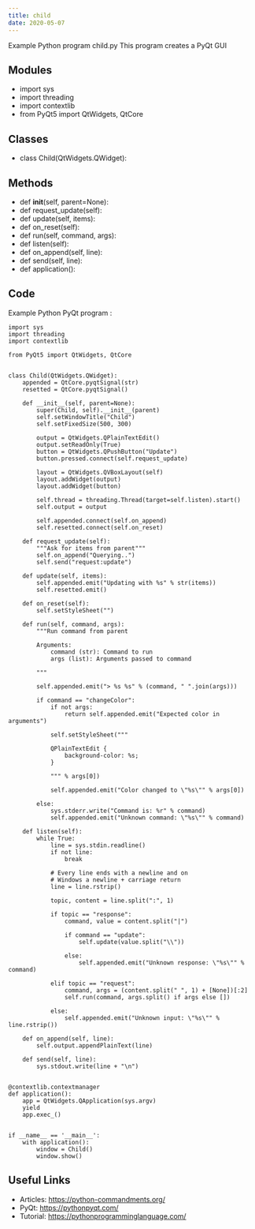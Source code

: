 ```yaml
---
title: child
date: 2020-05-07
---
```

Example Python program child.py
This program creates a PyQt GUI

## Modules

* import sys
* import threading
* import contextlib
* from PyQt5 import QtWidgets, QtCore

## Classes

* class Child(QtWidgets.QWidget):

## Methods

* def __init__(self, parent=None):
* def request_update(self):
* def update(self, items):
* def on_reset(self):
* def run(self, command, args):
* def listen(self):
* def on_append(self, line):
* def send(self, line):
* def application():

## Code

Example Python PyQt program :

    import sys
    import threading
    import contextlib
    
    from PyQt5 import QtWidgets, QtCore
    
    
    class Child(QtWidgets.QWidget):
        appended = QtCore.pyqtSignal(str)
        resetted = QtCore.pyqtSignal()
    
        def __init__(self, parent=None):
            super(Child, self).__init__(parent)
            self.setWindowTitle("Child")
            self.setFixedSize(500, 300)
    
            output = QtWidgets.QPlainTextEdit()
            output.setReadOnly(True)
            button = QtWidgets.QPushButton("Update")
            button.pressed.connect(self.request_update)
    
            layout = QtWidgets.QVBoxLayout(self)
            layout.addWidget(output)
            layout.addWidget(button)
    
            self.thread = threading.Thread(target=self.listen).start()
            self.output = output
    
            self.appended.connect(self.on_append)
            self.resetted.connect(self.on_reset)
    
        def request_update(self):
            """Ask for items from parent"""
            self.on_append("Querying..")
            self.send("request:update")
    
        def update(self, items):
            self.appended.emit("Updating with %s" % str(items))
            self.resetted.emit()
    
        def on_reset(self):
            self.setStyleSheet("")
    
        def run(self, command, args):
            """Run command from parent
    
            Arguments:
                command (str): Command to run
                args (list): Arguments passed to command
    
            """
    
            self.appended.emit("> %s %s" % (command, " ".join(args)))
    
            if command == "changeColor":
                if not args:
                    return self.appended.emit("Expected color in arguments")
    
                self.setStyleSheet("""
    
                QPlainTextEdit {
                    background-color: %s;
                }
    
                """ % args[0])
    
                self.appended.emit("Color changed to \"%s\"" % args[0])
    
            else:
                sys.stderr.write("Command is: %r" % command)
                self.appended.emit("Unknown command: \"%s\"" % command)
    
        def listen(self):
            while True:
                line = sys.stdin.readline()
                if not line:
                    break
    
                # Every line ends with a newline and on
                # Windows a newline + carriage return
                line = line.rstrip()
    
                topic, content = line.split(":", 1)
    
                if topic == "response":
                    command, value = content.split("|")
    
                    if command == "update":
                        self.update(value.split("\\"))
    
                    else:
                        self.appended.emit("Unknown response: \"%s\"" % command)
    
                elif topic == "request":
                    command, args = (content.split(" ", 1) + [None])[:2]
                    self.run(command, args.split() if args else [])
    
                else:
                    self.appended.emit("Unknown input: \"%s\"" % line.rstrip())
    
        def on_append(self, line):
            self.output.appendPlainText(line)
    
        def send(self, line):
            sys.stdout.write(line + "\n")
    
    
    @contextlib.contextmanager
    def application():
        app = QtWidgets.QApplication(sys.argv)
        yield
        app.exec_()
    
    
    if __name__ == '__main__':
        with application():
            window = Child()
            window.show()
    

## Useful Links

- Articles: https://python-commandments.org/
- PyQt: https://pythonpyqt.com/
- Tutorial: https://pythonprogramminglanguage.com/

